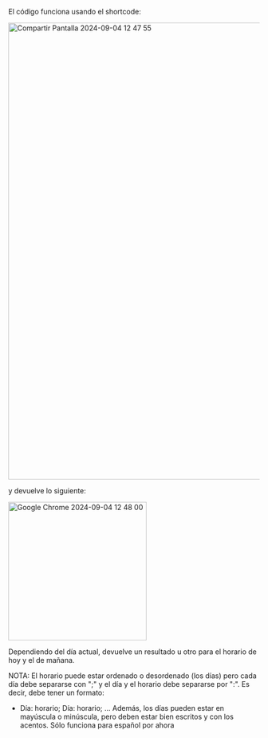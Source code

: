 El código funciona usando el shortcode:

<img width="914" alt="Compartir Pantalla 2024-09-04 12 47 55" src="https://github.com/user-attachments/assets/a481870e-f05b-40fb-8ce3-bf389d2b84d8">

y devuelve lo siguiente:

<img width="277" alt="Google Chrome 2024-09-04 12 48 00" src="https://github.com/user-attachments/assets/73837394-65c7-48a1-abdb-9f31b5349b7e">

Dependiendo del día actual, devuelve un resultado u otro para el horario de hoy y el de mañana.

NOTA: El horario puede estar ordenado o desordenado (los días) pero cada día debe separarse con ";" y el día y el horario debe separarse por ":". Es decir, debe tener un formato:
- Día: horario; Día: horario; ...
Además, los días pueden estar en mayúscula o minúscula, pero deben estar bien escritos y con los acentos. Sólo funciona para español por ahora
